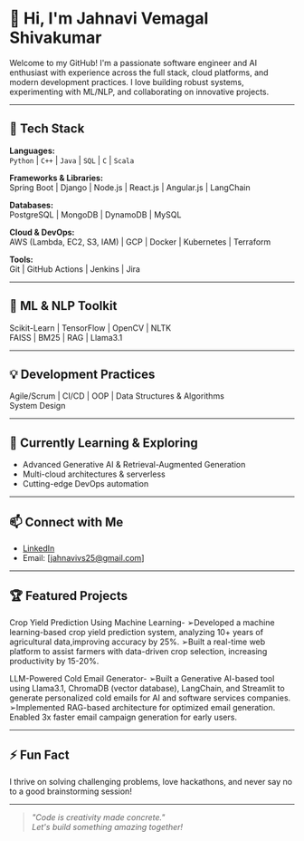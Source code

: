 # 👋 Hi, I'm Jahnavi Vemagal Shivakumar

Welcome to my GitHub! I'm a passionate software engineer and AI enthusiast with experience across the full stack, cloud platforms, and modern development practices. I love building robust systems, experimenting with ML/NLP, and collaborating on innovative projects.

---

## 🚀 Tech Stack

**Languages:**  
`Python` | `C++` | `Java` | `SQL` | `C` | `Scala`

**Frameworks & Libraries:**  
Spring Boot | Django | Node.js | React.js | Angular.js | LangChain

**Databases:**  
PostgreSQL | MongoDB | DynamoDB | MySQL

**Cloud & DevOps:**  
AWS (Lambda, EC2, S3, IAM) | GCP | Docker | Kubernetes | Terraform

**Tools:**  
Git | GitHub Actions | Jenkins | Jira

---

## 🧠 ML & NLP Toolkit

Scikit-Learn | TensorFlow | OpenCV | NLTK  
FAISS | BM25 | RAG | Llama3.1

---

## 💡 Development Practices

Agile/Scrum | CI/CD | OOP | Data Structures & Algorithms  
System Design

---

## 🌱 Currently Learning & Exploring

- Advanced Generative AI & Retrieval-Augmented Generation
- Multi-cloud architectures & serverless
- Cutting-edge DevOps automation

---

## 📫 Connect with Me

- [LinkedIn](https://www.linkedin.com/in/jahnavi-vemagal-shivakumar-470054247/)
- Email: [jahnavivs25@gmail.com] <!-- Replace with your email if you wish -->

---

## 🏆 Featured Projects

Crop Yield Prediction Using Machine Learning-
➢Developed a machine learning-based crop yield prediction system, analyzing 10+ years of agricultural
data,improving accuracy by 25%.
➢Built a real-time web platform to assist farmers with data-driven crop selection, increasing productivity by
15-20%.

LLM-Powered Cold Email Generator-
➢Built a Generative AI-based tool using Llama3.1, ChromaDB (vector database), LangChain, and Streamlit
to generate personalized cold emails for AI and software services companies.
➢Implemented RAG-based architecture for optimized email generation.
Enabled 3x faster email campaign generation for early users.

---

## ⚡ Fun Fact

I thrive on solving challenging problems, love hackathons, and never say no to a good brainstorming session!

---

> _"Code is creativity made concrete."_  
> _Let's build something amazing together!_

